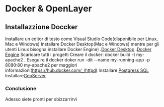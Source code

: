 # Docker & OpenLayer

## Installazzione Doccker
Installare un editor di testo come Visual Studio Code(disponibile per Linux, Mac e Windows)
Installare Docker Desktop(Mac e Windows) mentre per gli utenti Linux bisogna installare Docker Engine)
 .[Docker Desktop](https://www.docker.com/products/docker-desktop)
 .[Docker Engine](https://docs.docker.com/engine/install/ubuntu)
Scaricare tutti i progetti
Creare il docker: docker build -t my-apache2 .
Eseguire il docker doker run -dit --name my-running-app -p 8080:80 my-apache2
per maggiori informazioni(https://hub.docker.com/_/httpd)
Installare [Postgress SQL](https://hub.docker.com/_/postgres)
Installare[GeoServer](https://hub.docker.com/r/kartoza/geoserver)


 

### Conclusione
Adesso siete pronti per sbizzarrirvi 
